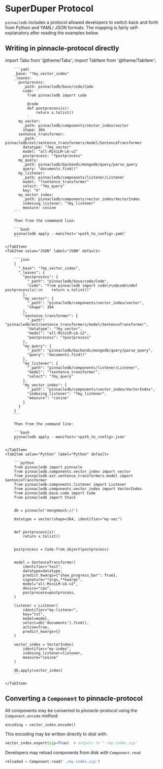 # SuperDuper Protocol

`pinnacledb` includes a protocol allowed developers to switch back and forth from Python and YAML/ JSON formats.
The mapping is fairly self-explanatory after reading the examples below.

## Writing in pinnacle-protocol directly

import Tabs from '@theme/Tabs';
import TabItem from '@theme/TabItem';

<Tabs>
    <TabItem value="YAML" label="YAML" default>

        ```yaml
        _base: "?my_vector_index"
        _leaves:
          postprocess:
            _path: pinnacledb/base/code/Code
            code: '
              from pinnacledb import code

              @code
              def postprocess(x):
                  return x.tolist()
              '
          my_vector:
            _path: pinnacledb/components/vector_index/vector
            shape: 384
          sentence_transformer:
            _path: pinnacledb/ext/sentence_transformers/model/SentenceTransformer
            datatype: "?my_vector"
            model: "all-MiniLM-L6-v2"
            postprocess: "?postprocess"
          my_query:
            _path: pinnacledb/backends/mongodb/query/parse_query
            query: "documents.find()"
          my_listener:
            _path: pinnacledb/components/listener/Listener
            model: "?sentence_transformer"
            select: "?my_query"
            key: "X"
          my_vector_index:
            _path: pinnacledb/components/vector_index/VectorIndex
            indexing_listener: "?my_listener"
            measure: cosine
        ```

        Then from the commmand line:

        ```bash
        pinnacledb apply --manifest='<path_to_config>.yaml'
        ```

    </TabItem>
    <TabItem value="JSON" label="JSON" default>

        ```json
        {
          "_base": "?my_vector_index",
          "_leaves": {
            "postprocess": {
              "_path": "pinnacledb/base/code/Code",
              "code": "from pinnacledb import code\n\n@code\ndef postprocess(x):\n    return x.tolist()"
            },
            "my_vector": {
              "_path": "pinnacledb/components/vector_index/vector",
              "shape": 384
            },
            "sentence_transformer": {
              "_path": "pinnacledb/ext/sentence_transformers/model/SentenceTransformer",
              "datatype": "?my_vector",
              "model": "all-MiniLM-L6-v2",
              "postprocess": "?postprocess"
            },
            "my_query": {
              "_path": "pinnacledb/backends/mongodb/query/parse_query",
              "query": "documents.find()"
            },
            "my_listener": {
              "_path": "pinnacledb/components/listener/Listener",
              "model": "?sentence_transformer",
              "select": "?my_query"
            },
            "my_vector_index": {
              "_path": "pinnacledb/components/vector_index/VectorIndex",
              "indexing_listener": "?my_listener",
              "measure": "cosine"
            }
          }
        }
        ```

        Then from the command line:

        ```bash
        pinnacledb apply --manifest='<path_to_config>.json'
        ```

    </TabItem>
    <TabItem value="Python" label="Python" default>

        ```python
        from pinnacledb import pinnacle
        from pinnacledb.components.vector_index import vector
        from pinnacledb.ext.sentence_transformers.model import SentenceTransformer
        from pinnacledb.components.listener import Listener
        from pinnacledb.components.vector_index import VectorIndex
        from pinnacledb.base.code import Code
        from pinnacledb import Stack


        db = pinnacle('mongomock://')

        datatype = vector(shape=384, identifier="my-vec")


        def postprocess(x):
            return x.tolist()


        postprocess = Code.from_object(postprocess)


        model = SentenceTransformer(
            identifier="test",
            datatype=datatype,
            predict_kwargs={"show_progress_bar": True},
            signature="*args,**kwargs",
            model="all-MiniLM-L6-v2",
            device="cpu",
            postprocess=postprocess,
        )

        listener = Listener(
            identifier="my-listener",
            key="txt",
            model=model,
            select=db['documents'].find(),
            active=True,
            predict_kwargs={}
        )

        vector_index = VectorIndex(
            identifier="my-index",
            indexing_listener=listener,
            measure="cosine"
        )

        db.apply(vector_index)
        ```
      
    </TabItem>
</Tabs>

## Converting a `Component` to pinnacle-protocol

All components may be converted to *pinnacle-protocol* using the `Component.encode` method:

```python
encoding = vector_index.encode()
```

This encoding may be written directly to disk with:

```python
vector_index.export(zip=True)  # outputs to "./my-index.zip"
```

Developers may reload components from disk with `Component.read`

```python
reloaded = Component.read('./my-index.zip')
```